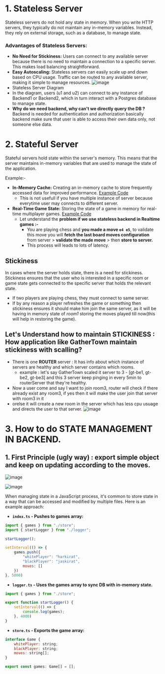 # 1. Stateless Server
Stateless servers do not hold any state in memory. When you write HTTP servers, they typically do not maintain any in-memory variables. Instead, they rely on external storage, such as a database, to manage state.
### Advantages of Stateless Servers:
- **No Need for Stickiness:** Users can connect to any available server because there is no need to maintain a connection to a specific server. This makes load balancing straightforward.
- **Easy Autoscaling:** Stateless servers can easily scale up and down based on CPU usage. Traffic can be routed to any available server, making it simple to manage resources.
![image](https://github.com/user-attachments/assets/0cc2dd65-cac3-4c67-aba4-83041eb47145)
- Stateless Server Diagram
- In the diagram, users (u1 and u2) can connect to any instance of Backend1 or Backend2, which in turn interact with a Postgres database to manage state.
- **Why do we need backend, why can't we directly query the DB ?**
  Backend is needed for authentication and authorization basically backend make sure that user is able to access their own data only, not someone else data.

# 2. Stateful Server
Stateful servers hold state within the server's memory. This means that the server maintains in-memory variables that are used to manage the state of the application.

Example:-
- **In-Memory Cache:** Creating an in-memory cache to store frequently accessed data for improved performance. [Example Code](https://github.com/code100x/cms/blob/e905c71eacf9d99f68db802b24b7b3a924ae27f1/src/db/Cache.ts#L3)
  - This is not usefull if you have multiple instance of server because everytime user may connects to different server.
- **Real-Time Game State:** Storing the state of a game in memory for real-time multiplayer games. [Example Code](https://github.com/code100x/chess/blob/main/apps/ws/src/Game.ts#L41-L47)
  - Let understand the **problem if we use stateless backend in Realtime games :-**
    - You are playing chess and **you made a move `e4 e5`**, to validate this move you will **fetch the last board moves configuration** from server > **validate the made move** > then **store to server.**
    - This process will leads to lots of latency.

## Stickiness
In cases where the server holds state, there is a need for stickiness. Stickiness ensures that the user who is interested in a specific room or game state gets connected to the specific server that holds the relevant state.
- If two players are playing chess, they must connect to same server.
- If by any reason a player refreshes the game or something then stickiness ensures it should make him join the same server, as it will be having in memory state of *room1* storing the moves played till now(this will help in restoring the game).
## Let's Understand how to maintain STICKINESS : How application like GatherTown maintain stickiness with scalling?
- There is one **ROUTER** server : It has info about which instance of servers are healthy and which server contains which rooms.
  - example : let's say GatherTown scaled it server to 3 - [gt-be1, gt-be2, gt-be3] and this 3 server keep pinging in every 5min to routerServer that they're healthy.
- Now a user come and say I want to join room3, router will check if there already exist any room3, if yes then it will make the user join that server with room3 in it
- orelse it will create a new room in the server which has less cpu usuage and directs the user to that server.
![image](https://github.com/user-attachments/assets/caac5fb0-3971-44b8-aa25-cbf2ff257813)

# 3. How to do STATE MANAGEMENT IN BACKEND.
## 1. First Principle (ugly way) : export simple object and keep on updating according to the moves.
![image](https://github.com/user-attachments/assets/7be9bfb7-7b44-4c51-b8b2-76df9972d28b)

![image](https://github.com/user-attachments/assets/7a093835-cba5-412b-8f1d-2b52763dbdfb)

When managing state in a JavaScript process, it's common to store state in a way that can be accessed and modified by multiple files. Here is an example approach:
- **`index.ts` - Pushes to games array:**
```js
import { games } from "./store";
import { startLogger } from "./logger";

startLogger();

setInterval(() => {
    games.push({
        "whitePlayer": "harkirat",
        "blackPlayer": "jaskirat",
        moves: []
    })
}, 5000)
```
- **`logger.ts` - Uses the games array to sync DB with in-memory state.**
```js
import { games } from "./store";

export function startLogger() {
    setInterval(() => {
        console.log(games);
    }, 4000)
}
```
- **`store.ts` - Exports the game array:**
```js
interface Game {
    whitePlayer: string;
    blackPlayer: string;
    moves: string[];
}

export const games: Game[] = [];
```




